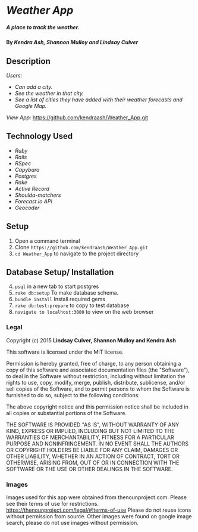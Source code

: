 # _Weather App_

##### A place to track the weather.

#### By _**Kendra Ash, Shannon Mulloy and Lindsay Culver**_

## Description

_Users:_
* _Can add a city._
* _See the weather in that city._
* _See a list of cities they have added with their weather forecasts and Google Map._

_View App:_ https://github.com/kendraash/Weather_App.git

## Technology Used
* _Ruby_
* _Rails_
* _RSpec_
* _Capybara_
* _Postgres_
* _Rake_
* _Active Record_
* _Shoulda-matchers_
* _Forecast.io API_
* _Geocoder_

## Setup 
1. Open a command terminal
2. Clone `https://github.com/kendraash/Weather_App.git`
3. `cd Weather_App` to navigate to the project directory
## Database Setup/ Installation
4. `psql` in a new tab to start postgres
5. `rake db:setup` To make database schema.
6. `bundle install` Install required gems
7. `rake db:test:prepare` to copy to test database
8. `navigate to localhost:3000` to view on the web browser

### Legal

Copyright (c) 2015 **Lindsay Culver, Shannon Mulloy and Kendra Ash**

This software is licensed under the MIT license.

Permission is hereby granted, free of charge, to any person obtaining a copy
of this software and associated documentation files (the "Software"), to deal
in the Software without restriction, including without limitation the rights
to use, copy, modify, merge, publish, distribute, sublicense, and/or sell
copies of the Software, and to permit persons to whom the Software is
furnished to do so, subject to the following conditions:

The above copyright notice and this permission notice shall be included in
all copies or substantial portions of the Software.

THE SOFTWARE IS PROVIDED "AS IS", WITHOUT WARRANTY OF ANY KIND, EXPRESS OR
IMPLIED, INCLUDING BUT NOT LIMITED TO THE WARRANTIES OF MERCHANTABILITY,
FITNESS FOR A PARTICULAR PURPOSE AND NONINFRINGEMENT. IN NO EVENT SHALL THE
AUTHORS OR COPYRIGHT HOLDERS BE LIABLE FOR ANY CLAIM, DAMAGES OR OTHER
LIABILITY, WHETHER IN AN ACTION OF CONTRACT, TORT OR OTHERWISE, ARISING FROM,
OUT OF OR IN CONNECTION WITH THE SOFTWARE OR THE USE OR OTHER DEALINGS IN
THE SOFTWARE.

### Images

Images used for this app were obtained from thenounproject.com. Please see their terms of use for restrictions. https://thenounproject.com/legal/#!terms-of-use Please do not reuse icons without permission from source. Other images were found on google image search, please do not use images without permission.
